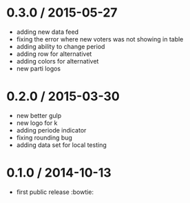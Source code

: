
0.3.0 / 2015-05-27
==================

  * adding new data feed
  * fixing the error where new voters was not showing in table
  * adding ability to change period
  * adding row for alternativet
  * adding colors for alternativet
  * new parti logos

0.2.0 / 2015-03-30
=========================

  * new better gulp
  * new logo for k
  * adding periode indicator
  * fixing rounding bug
  * adding data set for local testing

0.1.0 / 2014-10-13
==================

  * first public release :bowtie:

